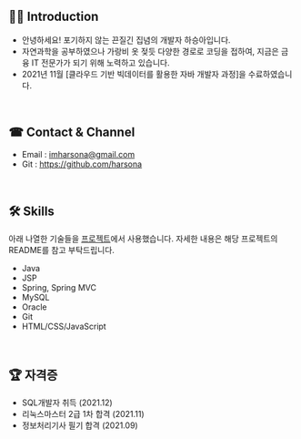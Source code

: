 <!-- ### Hi there 👋
**harsona/harsona** is a ✨ _special_ ✨ repository because its `README.md` (this file) appears on your GitHub profile.

Here are some ideas to get you started:

- 🔭 I’m currently working on ...
- 🌱 I’m currently learning ...
- 👯 I’m looking to collaborate on ...
- 🤔 I’m looking for help with ...
- 💬 Ask me about ...
- 📫 How to reach me: ...
- 😄 Pronouns: ...
- ⚡ Fun fact: ...
-->

## 💁‍♂️ Introduction
+ 안녕하세요! 포기하지 않는 끈질긴 집념의 개발자 하승아입니다.
+ 자연과학을 공부하였으나 가랑비 옷 젖듯 다양한 경로로 코딩을 접하여, 지금은 금융 IT 전문가가 되기 위해 노력하고 있습니다.
+ 2021년 11월 [클라우드 기반 빅데이터를 활용한 자바 개발자 과정]을 수료하였습니다.

<br>

## ☎ Contact & Channel
+ Email : <imharsona@gmail.com>
+ Git : <https://github.com/harsona>

<br>

## 🛠 Skills
아래 나열한 기술들을 [프로젝트](https://github.com/harsona?tab=repositories)에서 사용했습니다. 자세한 내용은 해당 프로젝트의 README를 참고 부탁드립니다.  

+ Java
+ JSP
+ Spring, Spring MVC
+ MySQL
+ Oracle
+ Git
+ HTML/CSS/JavaScript

<br>

## 🏆 자격증
+ SQL개발자 취득 (2021.12)
+ 리눅스마스터 2급 1차 합격 (2021.11)
+ 정보처리기사 필기 합격 (2021.09) 

